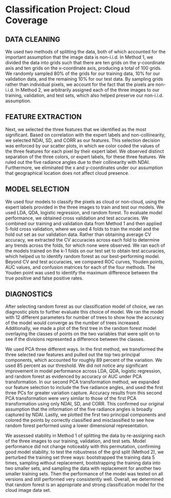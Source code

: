 # Classification Project: Cloud Coverage

## DATA CLEANING
We used two methods of splitting the data, both of which accounted for the important assumption that the image data is non-i.i.d. In Method 1, we divided the data into grids such that there are ten grids on the y-coordinate axis and ten grids on the x-coordinate axis, producing a total of 100 grids. We randomly sampled 80% of the grids for our training data, 10% for our validation data, and the remaining 10% for our test data. By sampling grids rather than individual pixels, we account for the fact that the pixels are non-i.i.d. In Method 2, we arbitrarily assigned each of the three images to our training, validation, and test sets, which also helped preserve our non-i.i.d. assumption.

## FEATURE EXTRACTION
Next, we selected the three features that we identified as the most significant. Based on correlation with the expert labels and non-collinearity, we selected NDAI, SD, and CORR as our features. This selection decision was enforced by our scatter plots, in which we color coded the values of the three features for each pixel by their expert label. We observed distinct separation of the three colors, or expert labels, for these three features. We ruled out the five radiance angles due to their collinearity with NDAI. Furthermore, we eliminated the x and y-coordinates under our assumption that geographical location does not affect cloud presence.

## MODEL SELECTION
We used four models to classify the pixels as cloud or non-cloud, using the expert labels provided in the three images to train and test our models. We used LDA, QDA, logistic regression, and random forest. To evaluate model performance, we obtained cross validation and test accuracies. We combined our training and validation data from Method 1 and then applied 5-fold cross validation, where we used 4 folds to train the model and the hold out set as our validation data. Rather than obtaining average CV accuracy, we extracted the CV accuracies across each fold to determine any trends across the folds, for which none were observed. We ran each of the models trained on the k-1 folds on our test set to obtain test accuracies, which helped us to identify random forest as our best-performing model. Beyond CV and test accuracies, we compared ROC curves, Youden points, AUC values, and confusion matrices for each of the four methods. The Youden point was used to identify the maximum difference between the true positive and false positive rates.

## DIAGNOSTICS
After selecting random forest as our classification model of choice, we ran diagnostic plots to further evaluate this choice of model. We ran the model with 12 different parameters for number of trees to show how the accuracy of the model would converge as the number of trees increased. Additionally, we made a plot of the first tree in the random forest model overlaying the classes of points on the two variables that were split on to see if the divisions represented a difference between the classes.

We used PCA three different ways. In the first method, we transformed the three selected raw features and pulled out the top two principal components, which accounted for roughly 89 percent of the variation. We used 85 percent as our threshold. We did not notice any significant improvement in model performance across LDA, QDA, logistic regression, and random forest as evidenced by accuracy or AUC under PCA transformation. In our second PCA transformation method, we expanded our feature selection to include the five radiance angles, and used the first three PCs for greater variation capture. Accuracy results from this second PCA transformation were very similar to those of the first PCA transformation using only NDAI, SD, and CORR. This confirmed our original assumption that the information of the five radiance angles is broadly captured by NDAI. Lastly, we plotted the first two principal components and colored the points by correctly classified and misclassified to see how random forest performed using a lower dimensional representation.

We assessed stability in Method 1 of splitting the data by re-assigning each of the three images to our training, validation, and test sets. Model performance did not change noticeably with this permutation, confirming good model stability. to test the robustness of the grid split (Method 2), we perturbed the training set three ways: bootstrapped the training data 5 times, sampling without replacement, bootstrapping the training data into two smaller sets, and sampling the data with replacement for another two smaller training sets. Then the performance of the model was tested on all versions and still performed very consistently well. Overall, we determined that random forest is an appropriate and strong classification model for the cloud image data set.
